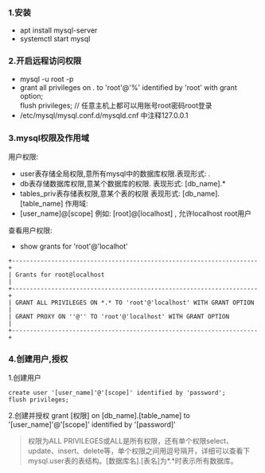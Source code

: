 ### 1.安装
- apt install mysql-server
- systemctl start mysql

### 2.开启远程访问权限
- mysql -u root -p 
- grant all privileges on *.* to 'root'@'%' identified by 'root' with grant option;  
  flush privileges; 
  // 任意主机上都可以用账号root密码root登录
- /etc/mysql/mysql.conf.d/mysqld.cnf 中注释127.0.0.1
### 3.mysql权限及作用域
用户权限:
- user表存储全局权限,意所有mysql中的数据库权限.表现形式: *.*
- db表存储数据库权限,意某个数据库的权限.      表现形式: \[db_name\].*
- tables_priv表存储表权限,意某个表的权限     表现形式:  \[db_name\].\[table_name\]
作用域:
- \[user_name\]@\[scope\]  例如: \[root\]@\[localhost\] , 允许localhost root用户

查看用户权限:
- show grants for 'root'@'localhot'
```
+---------------------------------------------------------------------+
| Grants for root@localhost                                           |
+---------------------------------------------------------------------+
| GRANT ALL PRIVILEGES ON *.* TO 'root'@'localhost' WITH GRANT OPTION |
| GRANT PROXY ON ''@'' TO 'root'@'localhost' WITH GRANT OPTION        |
+---------------------------------------------------------------------+
```

### 4.创建用户,授权
1.创建用户
```
create user '[user_name]'@'[scope]' identified by 'password';
flush privileges;
```
2.创建并授权
grant \[权限\] on \[db_name\].\[table_name\] to '\[user_name\]'@'\[scope\]' identified by '\[password\]'
> 权限为ALL PRIVILEGES或ALL是所有权限，还有单个权限select、update、insert、delete等，单个权限之间用逗号隔开，详细可以查看下mysql.user表的表结构。\[数据库名\].\[表名\]为*.*时表示所有数据库。
